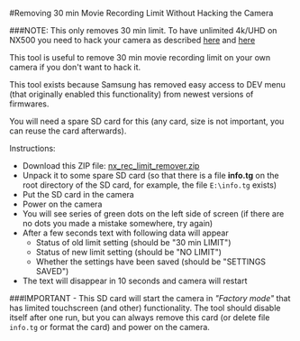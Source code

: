#Removing 30 min Movie Recording Limit Without Hacking the Camera

###NOTE: This only removes 30 min limit. To have unlimited 4k/UHD on NX500 you need to hack your camera as described [here](https://github.com/ottokiksmaler/nx500_nx1_modding/tree/master/nx-on-wake) and [here](https://github.com/ottokiksmaler/nx500_nx1_modding/tree/master/video-bitrate-mods/nx-patch)

This tool is useful to remove 30 min movie recording limit on your own camera if you don't want to hack it.

This tool exists because Samsung has removed easy access to DEV menu (that originally enabled this functionality) from newest versions of firmwares.

You will need a spare SD card for this (any card, size is not important, you can reuse the card afterwards).

Instructions:
  - Download this ZIP file: [nx_rec_limit_remover.zip](https://github.com/ottokiksmaler/nx500_nx1_modding/blob/master/nx_rec_limit_remover.zip?raw=true)
  - Unpack it to some spare SD card (so that there is a file **info.tg** on the root directory of the SD card, for example, the file ```E:\info.tg``` exists)
  - Put the SD card in the camera
  - Power on the camera
  - You will see series of green dots on the left side of screen (if there are no dots you made a mistake somewhere, try again)
  - After a few seconds text with following data will appear
    - Status of old limit setting (should be "30 min LIMIT")
    - Status of new limit setting (should be "NO LIMIT")
    - Whether the settings have been saved (should be "SETTINGS SAVED")
  - The text will disappear in 10 seconds and camera will restart

###IMPORTANT - This SD card will start the camera in *"Factory mode"* that has limited touchscreen (and other) functionality. The tool should disable itself after one run, but you can always remove this card (or delete file ```info.tg``` or format the card) and power on the camera.
